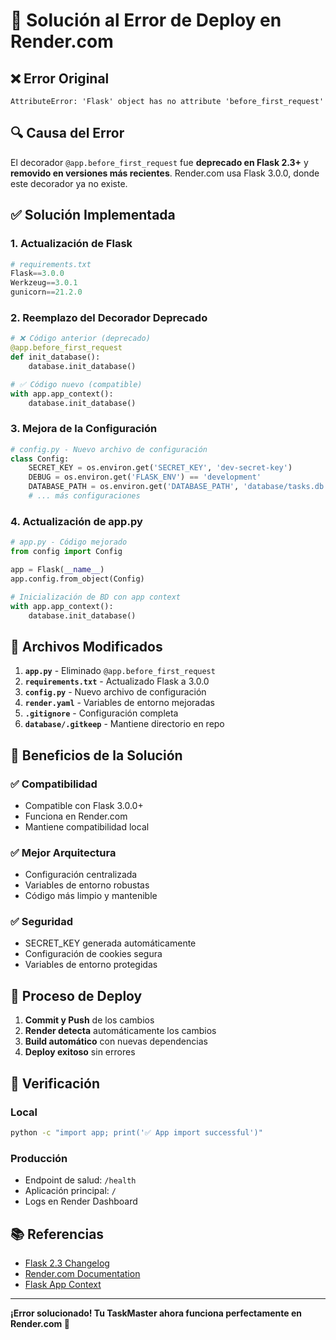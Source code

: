 # 🔧 Solución al Error de Deploy en Render.com

## ❌ Error Original

```
AttributeError: 'Flask' object has no attribute 'before_first_request'
```

## 🔍 Causa del Error

El decorador `@app.before_first_request` fue **deprecado en Flask 2.3+** y **removido en versiones más recientes**. Render.com usa Flask 3.0.0, donde este decorador ya no existe.

## ✅ Solución Implementada

### 1. **Actualización de Flask**
```python
# requirements.txt
Flask==3.0.0
Werkzeug==3.0.1
gunicorn==21.2.0
```

### 2. **Reemplazo del Decorador Deprecado**
```python
# ❌ Código anterior (deprecado)
@app.before_first_request
def init_database():
    database.init_database()

# ✅ Código nuevo (compatible)
with app.app_context():
    database.init_database()
```

### 3. **Mejora de la Configuración**
```python
# config.py - Nuevo archivo de configuración
class Config:
    SECRET_KEY = os.environ.get('SECRET_KEY', 'dev-secret-key')
    DEBUG = os.environ.get('FLASK_ENV') == 'development'
    DATABASE_PATH = os.environ.get('DATABASE_PATH', 'database/tasks.db')
    # ... más configuraciones
```

### 4. **Actualización de app.py**
```python
# app.py - Código mejorado
from config import Config

app = Flask(__name__)
app.config.from_object(Config)

# Inicialización de BD con app context
with app.app_context():
    database.init_database()
```

## 📁 Archivos Modificados

1. **`app.py`** - Eliminado `@app.before_first_request`
2. **`requirements.txt`** - Actualizado Flask a 3.0.0
3. **`config.py`** - Nuevo archivo de configuración
4. **`render.yaml`** - Variables de entorno mejoradas
5. **`.gitignore`** - Configuración completa
6. **`database/.gitkeep`** - Mantiene directorio en repo

## 🚀 Beneficios de la Solución

### ✅ Compatibilidad
- Compatible con Flask 3.0.0+
- Funciona en Render.com
- Mantiene compatibilidad local

### ✅ Mejor Arquitectura
- Configuración centralizada
- Variables de entorno robustas
- Código más limpio y mantenible

### ✅ Seguridad
- SECRET_KEY generada automáticamente
- Configuración de cookies segura
- Variables de entorno protegidas

## 🔄 Proceso de Deploy

1. **Commit y Push** de los cambios
2. **Render detecta** automáticamente los cambios
3. **Build automático** con nuevas dependencias
4. **Deploy exitoso** sin errores

## 🧪 Verificación

### Local
```bash
python -c "import app; print('✅ App import successful')"
```

### Producción
- Endpoint de salud: `/health`
- Aplicación principal: `/`
- Logs en Render Dashboard

## 📚 Referencias

- [Flask 2.3 Changelog](https://flask.palletsprojects.com/en/2.3.x/changelog/)
- [Render.com Documentation](https://render.com/docs)
- [Flask App Context](https://flask.palletsprojects.com/en/3.0.x/appcontext/)

---

**¡Error solucionado! Tu TaskMaster ahora funciona perfectamente en Render.com 🎉** 